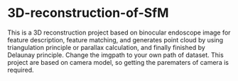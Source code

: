 
# 3D-reconstruction-of-SfM
This is a 3D reconstruction project based on binocular endoscope image for feature description, feature matching, and generates point cloud by using triangulation principle or parallax calculation, and finally finished by Delaunay principle.
Change the imgpath to your own path of dataset.
This project are based on camera model, so getting the parematers of camera is required.
